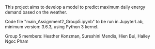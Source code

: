 This project aims to develop a model to predict maximum daily energy demand based on the weather.

Code file "main_Assignment2_Group5.ipynb" to be run in JupyterLab, minimum version: 3.6.3, using Python 3 kernel. 

Group 5 members: Heather Konzman, Sureshini Mendis, Hien Bui, Halley Ngoc Pham
